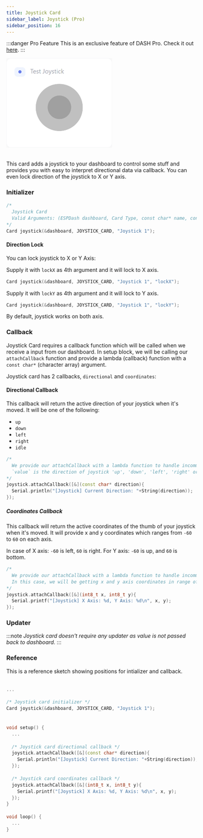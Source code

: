 ```yaml
---
title: Joystick Card
sidebar_label: Joystick (Pro)
sidebar_position: 16
---
```


:::danger Pro Feature
This is an exclusive feature of DASH Pro. Check it out [here](https://espdash.pro).
:::

<img className="card-preview" src="/img/v4/joystick-card.png" width="280px" alt="Preview" />

<br/>
<br/>

This card adds a joystick to your dashboard to control some stuff and provides you with easy to interpret directional data via callback. You can even lock direction of the joystick to X or Y axis.

### Initializer

```cpp
/* 
  Joystick Card
  Valid Arguments: (ESPDash dashboard, Card Type, const char* name, const char* directionLock (optional) )
*/
Card joystick(&dashboard, JOYSTICK_CARD, "Joystick 1");
```

#### Direction Lock

You can lock joystick to X or Y Axis:

Supply it with `lockX` as 4th argument and it will lock to X axis.

```cpp
Card joystick(&dashboard, JOYSTICK_CARD, "Joystick 1", "lockX");
```

Supply it with `lockY` as 4th argument and it will lock to Y axis.
```cpp
Card joystick(&dashboard, JOYSTICK_CARD, "Joystick 1", "lockY");
```

By default, joystick works on both axis.

### Callback

Joystick Card requires a callback function which will be called when we receive a input from our dashboard. In setup block, we will be calling our `attachCallback` function and provide a lambda (callback) function with a `const char*` (character array) argument.

Joystick card has 2 callbacks, `directional` and `coordinates`:

#### Directional Callback

This callback will return the active direction of your joystick when it's moved. It will be one of the following:

- `up`
- `down`
- `left`
- `right`
- `idle`

```cpp
/*
  We provide our attachCallback with a lambda function to handle incomming data
  `value` is the direction of joystick 'up', 'down', 'left', 'right' or 'idle'
*/
joystick.attachCallback([&](const char* direction){
  Serial.println("[Joystick] Current Direction: "+String(direction));
});
```

##### Coordinates Callback

This callback will return the active coordinates of the thumb of your joystick when it's moved. It will provide x and y coordinates which ranges from `-60` to `60` on each axis.

In case of X axis: `-60` is left, `60` is right.
For Y axis: `-60` is up, and `60` is bottom.

```cpp
/*
  We provide our attachCallback with a lambda function to handle incomming data.
  In this case, we will be getting x and y axis coordinates in range of -60 to 60
*/
joystick.attachCallback([&](int8_t x, int8_t y){
  Serial.printf("[Joystick] X Axis: %d, Y Axis: %d\n", x, y);
});
```

### Updater

:::note
*Joystick card doesn't require any updater as value is not passed back to dashboard.*
:::

### Reference

This is a reference sketch showing positions for intializer and callback.

<!-- A complete dummy sketch showing positions for intializer and updater -->
```cpp

...

/* Joystick card initializer */
Card joystick(&dashboard, JOYSTICK_CARD, "Joystick 1");


void setup() {
  ...

  /* Joystick card directional callback */
  joystick.attachCallback([&](const char* direction){
    Serial.println("[Joystick] Current Direction: "+String(direction));
  });

  /* Joystick card coordinates callback */
  joystick.attachCallback([&](int8_t x, int8_t y){
    Serial.printf("[Joystick] X Axis: %d, Y Axis: %d\n", x, y);
  });
}

void loop() {
  ...
}

```
